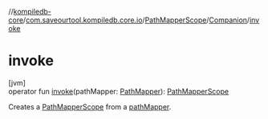 //[kompiledb-core](../../../../index.md)/[com.saveourtool.kompiledb.core.io](../../index.md)/[PathMapperScope](../index.md)/[Companion](index.md)/[invoke](invoke.md)

# invoke

[jvm]\
operator fun [invoke](invoke.md)(pathMapper: [PathMapper](../../-path-mapper/index.md)): [PathMapperScope](../index.md)

Creates a [PathMapperScope](../index.md) from a [pathMapper](invoke.md).
